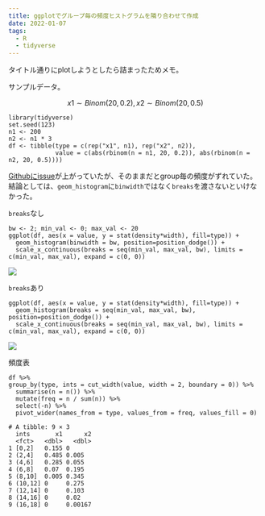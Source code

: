 ```yaml
---                                                                                                       
title: ggplotでグループ毎の頻度ヒストグラムを隣り合わせて作成
date: 2022-01-07
tags:
  - R
  - tidyverse
---
```



タイトル通りにplotしようとしたら詰まったためメモ。

サンプルデータ。

$$x1 \sim Binom(20, 0.2), x2 \sim Binom(20, 0.5)$$

```
library(tidyverse)
set.seed(123)
n1 <- 200
n2 <- n1 * 3
df <- tibble(type = c(rep("x1", n1), rep("x2", n2)),
             value = c(abs(rbinom(n = n1, 20, 0.2)), abs(rbinom(n = n2, 20, 0.5))))

```

[Githubにissue](https://github.com/tidyverse/ggplot2/issues/3522)が上がっていたが、そのままだとgroup毎の頻度がずれていた。結論としては、`geom_histogram`に`binwidth`ではなく`breaks`を渡さないといけなかった。

`breaks`なし

```
bw <- 2; min_val <- 0; max_val <- 20
ggplot(df, aes(x = value, y = stat(density*width), fill=type)) +
  geom_histogram(binwidth = bw, position=position_dodge()) +
  scale_x_continuous(breaks = seq(min_val, max_val, bw), limits = c(min_val, max_val), expand = c(0, 0))

```

![](https://til-img.s3.ap-northeast-1.amazonaws.com/01JV2FW734MGPTT2VSQAT4TTFF)

`breaks`あり

```
ggplot(df, aes(x = value, y = stat(density*width), fill=type)) +
  geom_histogram(breaks = seq(min_val, max_val, bw), position=position_dodge()) +
  scale_x_continuous(breaks = seq(min_val, max_val, bw), limits = c(min_val, max_val), expand = c(0, 0))

```

![](https://til-img.s3.ap-northeast-1.amazonaws.com/01JV2FX57ZJRRTDH2WQ38B9XNT)

頻度表

```
df %>%
group_by(type, ints = cut_width(value, width = 2, boundary = 0)) %>%
  summarise(n = n()) %>%
  mutate(freq = n / sum(n)) %>%
  select(-n) %>%
  pivot_wider(names_from = type, values_from = freq, values_fill = 0)

```

```
# A tibble: 9 × 3
  ints       x1      x2
  <fct>   <dbl>   <dbl>
1 [0,2]   0.155 0
2 (2,4]   0.485 0.005
3 (4,6]   0.285 0.055
4 (6,8]   0.07  0.195
5 (8,10]  0.005 0.345
6 (10,12] 0     0.275
7 (12,14] 0     0.103
8 (14,16] 0     0.02
9 (16,18] 0     0.00167
```
